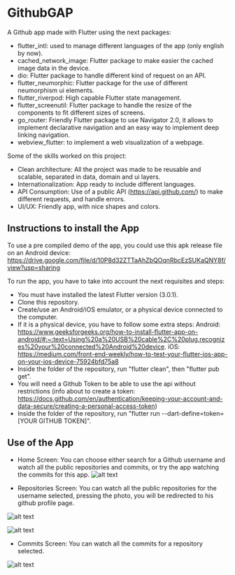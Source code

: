 
# GithubGAP 

A Github app made with Flutter using the next packages:

* flutter_intl: used to manage different languages of the app (only english by now).
* cached_network_image: Flutter package to make easier the cached image data in the device.
* dio: Flutter package to handle different kind of request on an API.
* flutter_neumorphic: Flutter package for the use of different neumorphism ui elements.
* flutter_riverpod: High capable Flutter state management.
* flutter_screenutil: Flutter package to handle the resize of the components to fit different sizes of screens.
* go_router: Friendly Flutter package to use Navigator 2.0, it allows to implement declarative navigation and an easy way to implement deep linking navigation.
* webview_flutter: to implement a web visualization of a webpage.

Some of the skills worked on this project:

* Clean architecture: All the project was made to be reusable and scalable, separated in data, domain and ui layers.
* Internationalization: App ready to include different languages.
* API Consumption: Use of a public API (https://api.github.com/) to make different requests, and handle errors.
* UI/UX: Friendly app, with nice shapes and colors.



## Instructions to install the App

To use a pre compiled demo of the app, you could use this apk release file on an Android device: https://drive.google.com/file/d/10P8d32ZTTaAhZbQOqnRbcEzSUKaQNY8f/view?usp=sharing

To run the app, you have to take into account the next requisites and steps:

* You must have installed the latest Flutter version (3.0.1).
* Clone this repository.
* Create/use an Android/iOS emulator, or a physical device connected to the computer.
* If it is a physical device, you have to follow some extra steps:
	Android: https://www.geeksforgeeks.org/how-to-install-flutter-app-on-android/#:~:text=Using%20a%20USB%20cable%2C%20plug,recognizes%20your%20connected%20Android%20device.
	iOS: https://medium.com/front-end-weekly/how-to-test-your-flutter-ios-app-on-your-ios-device-75924bfd75a8
* Inside the folder of the repository, run "flutter clean", then "flutter pub get".
* You will need a Github Token to be able to use the api without restrictions (info about to create a token: https://docs.github.com/en/authentication/keeping-your-account-and-data-secure/creating-a-personal-access-token)
* Inside the folder of the repository, run "flutter run --dart-define=token=[YOUR GITHUB TOKEN]".

## Use of the App

* Home Screen: You can choose either search for a Github username and watch all the public repositories and commits, or try the app watching the commits for this app.
![alt text](https://drive.google.com/uc?export=view&id=1krqph6ok00B4o7HwZqy_VGWHEBWSQT6u)

* Repositories Screen: You can watch all the public repositories for the username selected, pressing the photo, you will be redirected to his github profile page.

![alt text](https://drive.google.com/uc?export=view&id=1el7IDEAiEpNUvbYyq0L8t0ZFAFPt-1eN) 

![alt text](https://drive.google.com/uc?export=view&id=1aRsHddkoQM0pe0ckOPH5TWmbx0zN9-h0)

* Commits Screen: You can watch all the commits for a repository selected.

![alt text](https://drive.google.com/uc?export=view&id=1SAjdByqiDx1ixVUB3mmkiGtyPkH6-DDN)